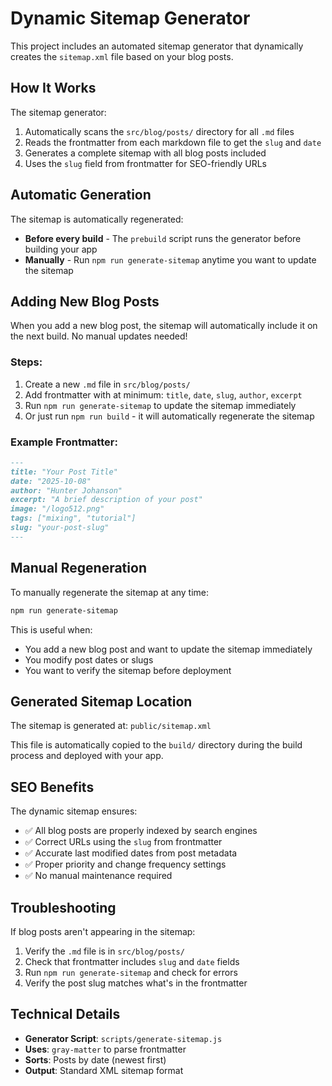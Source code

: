 # Dynamic Sitemap Generator

This project includes an automated sitemap generator that dynamically creates the `sitemap.xml` file based on your blog posts.

## How It Works

The sitemap generator:
1. Automatically scans the `src/blog/posts/` directory for all `.md` files
2. Reads the frontmatter from each markdown file to get the `slug` and `date`
3. Generates a complete sitemap with all blog posts included
4. Uses the `slug` field from frontmatter for SEO-friendly URLs

## Automatic Generation

The sitemap is automatically regenerated:
- **Before every build** - The `prebuild` script runs the generator before building your app
- **Manually** - Run `npm run generate-sitemap` anytime you want to update the sitemap

## Adding New Blog Posts

When you add a new blog post, the sitemap will automatically include it on the next build. No manual updates needed!

### Steps:
1. Create a new `.md` file in `src/blog/posts/`
2. Add frontmatter with at minimum: `title`, `date`, `slug`, `author`, `excerpt`
3. Run `npm run generate-sitemap` to update the sitemap immediately
4. Or just run `npm run build` - it will automatically regenerate the sitemap

### Example Frontmatter:
```markdown
---
title: "Your Post Title"
date: "2025-10-08"
author: "Hunter Johanson"
excerpt: "A brief description of your post"
image: "/logo512.png"
tags: ["mixing", "tutorial"]
slug: "your-post-slug"
---
```

## Manual Regeneration

To manually regenerate the sitemap at any time:

```bash
npm run generate-sitemap
```

This is useful when:
- You add a new blog post and want to update the sitemap immediately
- You modify post dates or slugs
- You want to verify the sitemap before deployment

## Generated Sitemap Location

The sitemap is generated at: `public/sitemap.xml`

This file is automatically copied to the `build/` directory during the build process and deployed with your app.

## SEO Benefits

The dynamic sitemap ensures:
- ✅ All blog posts are properly indexed by search engines
- ✅ Correct URLs using the `slug` from frontmatter
- ✅ Accurate last modified dates from post metadata
- ✅ Proper priority and change frequency settings
- ✅ No manual maintenance required

## Troubleshooting

If blog posts aren't appearing in the sitemap:
1. Verify the `.md` file is in `src/blog/posts/`
2. Check that frontmatter includes `slug` and `date` fields
3. Run `npm run generate-sitemap` and check for errors
4. Verify the post slug matches what's in the frontmatter

## Technical Details

- **Generator Script**: `scripts/generate-sitemap.js`
- **Uses**: `gray-matter` to parse frontmatter
- **Sorts**: Posts by date (newest first)
- **Output**: Standard XML sitemap format

